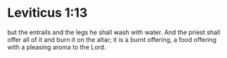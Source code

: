 # Leviticus 1:13

but the entrails and the legs he shall wash with water. And the priest shall offer all of it and burn it on the altar; it is a burnt offering, a food offering with a pleasing aroma to the Lord.
